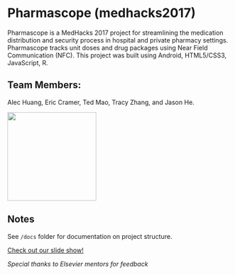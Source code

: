 # Pharmascope (medhacks2017)
Pharmascope is a MedHacks 2017 project for streamlining the medication distribution and security process in hospital and private pharmacy settings. Pharmascope tracks unit doses and drug packages using Near Field Communication (NFC). This project was built using Android, HTML5/CSS3, JavaScript, R.

## Team Members:
Alec Huang, Eric Cramer, Ted Mao, Tracy Zhang, and Jason He.

<img src="https://ericscrum.github.io/medhacks2017/img/pharmascope_logo.png" width="200">

## Notes
See `/docs` folder for documentation on project structure.

[Check out our slide show!](https://docs.google.com/presentation/d/e/2PACX-1vRrt-Al-vfMT1XxXEDreADcSOvtUEMk0yfQ4jeKgnahqCPKXBSH_MxtfA-4aIlFSjtOVj60fF6da43s/pub?start=false&loop=false&delayms=3000)

_Special thanks to Elsevier mentors for feedback_
